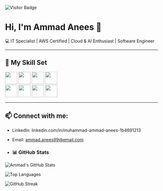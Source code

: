 ![Visitor Badge](https://komarev.com/ghpvc/?username=ammadanees&color=blue&style=flat)


# Hi, I'm Ammad Anees 👋

💻 IT Specialist | AWS Certified | Cloud & AI Enthusiast | Software Engineer

---

## 🚀 My Skill Set

<!-- Or use icons like this -->
<p align="left">
  <img src="https://cdn.jsdelivr.net/gh/devicons/devicon@latest/icons/html5/html5-plain-wordmark.svg" width="40"/>
  <img src="https://cdn.jsdelivr.net/gh/devicons/devicon@latest/icons/php/php-original.svg" width="40"/>
  <img src="https://cdn.jsdelivr.net/gh/devicons/devicon@latest/icons/mysql/mysql-original-wordmark.svg" width="40"/>
  <img src="https://cdn.jsdelivr.net/gh/devicons/devicon@latest/icons/javascript/javascript-original.svg" width="40"/>
  <br>
  <img src="https://cdn.jsdelivr.net/gh/devicons/devicon@latest/icons/dotnetcore/dotnetcore-plain.svg" width="40"/>
  <img src="https://cdn.jsdelivr.net/gh/devicons/devicon@latest/icons/bootstrap/bootstrap-original-wordmark.svg" width="40"/>
  <img src="https://cdn.jsdelivr.net/gh/devicons/devicon@latest/icons/laravel/laravel-original-wordmark.svg" width="40"/>
  <img src="https://cdn.jsdelivr.net/gh/devicons/devicon@latest/icons/amazonwebservices/amazonwebservices-original-wordmark.svg" width="40"/>
          
                  
            
</p>

---

## 📫 Connect with me:
- LinkedIn: linkedin.com/in/muhammad-ammad-anees-1b4691213
- Email: ammad.anees99@email.com

- ### 📊 GitHub Stats
![Ammad's GitHub Stats](https://github-readme-stats.vercel.app/api?username=ammadanees&show_icons=true&theme=dark)

![Top Languages](https://github-readme-stats.vercel.app/api/top-langs/?username=ammadanees&layout=compact&theme=dark)

![GitHub Streak](https://readme-streak-stats.demolab.com/?user=ammadanees&theme=dark)


